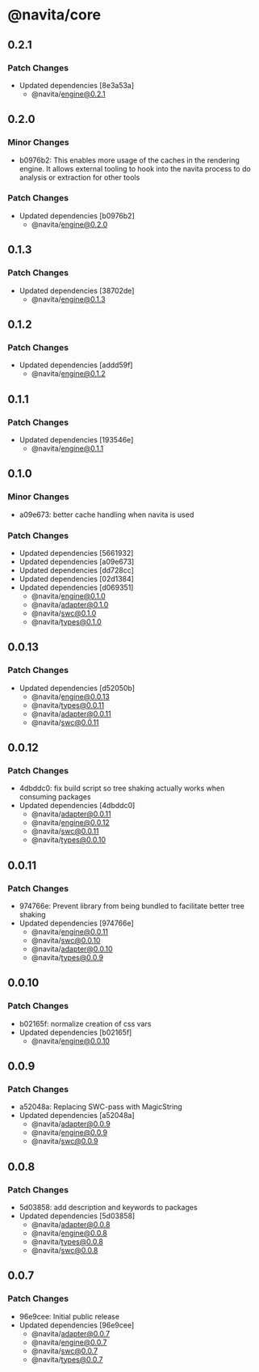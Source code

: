 # @navita/core

## 0.2.1

### Patch Changes

- Updated dependencies [8e3a53a]
  - @navita/engine@0.2.1

## 0.2.0

### Minor Changes

- b0976b2: This enables more usage of the caches in the rendering engine. It allows external tooling to hook into the navita process to do analysis or extraction for other tools

### Patch Changes

- Updated dependencies [b0976b2]
  - @navita/engine@0.2.0

## 0.1.3

### Patch Changes

- Updated dependencies [38702de]
  - @navita/engine@0.1.3

## 0.1.2

### Patch Changes

- Updated dependencies [addd59f]
  - @navita/engine@0.1.2

## 0.1.1

### Patch Changes

- Updated dependencies [193546e]
  - @navita/engine@0.1.1

## 0.1.0

### Minor Changes

- a09e673: better cache handling when navita is used

### Patch Changes

- Updated dependencies [5661932]
- Updated dependencies [a09e673]
- Updated dependencies [dd728cc]
- Updated dependencies [02d1384]
- Updated dependencies [d069351]
  - @navita/engine@0.1.0
  - @navita/adapter@0.1.0
  - @navita/swc@0.1.0
  - @navita/types@0.1.0

## 0.0.13

### Patch Changes

- Updated dependencies [d52050b]
  - @navita/engine@0.0.13
  - @navita/types@0.0.11
  - @navita/adapter@0.0.11
  - @navita/swc@0.0.11

## 0.0.12

### Patch Changes

- 4dbddc0: fix build script so tree shaking actually works when consuming packages
- Updated dependencies [4dbddc0]
  - @navita/adapter@0.0.11
  - @navita/engine@0.0.12
  - @navita/swc@0.0.11
  - @navita/types@0.0.10

## 0.0.11

### Patch Changes

- 974766e: Prevent library from being bundled to facilitate better tree shaking
- Updated dependencies [974766e]
  - @navita/engine@0.0.11
  - @navita/swc@0.0.10
  - @navita/adapter@0.0.10
  - @navita/types@0.0.9

## 0.0.10

### Patch Changes

- b02165f: normalize creation of css vars
- Updated dependencies [b02165f]
  - @navita/engine@0.0.10

## 0.0.9

### Patch Changes

- a52048a: Replacing SWC-pass with MagicString
- Updated dependencies [a52048a]
  - @navita/adapter@0.0.9
  - @navita/engine@0.0.9
  - @navita/swc@0.0.9

## 0.0.8

### Patch Changes

- 5d03858: add description and keywords to packages
- Updated dependencies [5d03858]
  - @navita/adapter@0.0.8
  - @navita/engine@0.0.8
  - @navita/types@0.0.8
  - @navita/swc@0.0.8

## 0.0.7

### Patch Changes

- 96e9cee: Initial public release
- Updated dependencies [96e9cee]
  - @navita/adapter@0.0.7
  - @navita/engine@0.0.7
  - @navita/swc@0.0.7
  - @navita/types@0.0.7
